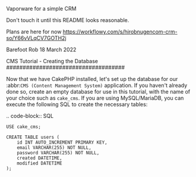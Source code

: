 Vaporware for a simple CRM

Don't touch it until this README looks reasonable.

Plans are here for now https://workflowy.com/s/hirobnugencom-crm-so/Y66vVLqCV7GOTH2j

Barefoot Rob
18 March 2022


CMS Tutorial - Creating the Database
####################################

Now that we have CakePHP installed, let's set up the database for our :abbr:`CMS
(Content Management System)` application. If you haven't already done so, create
an empty database for use in this tutorial, with the name of your choice such as
``cake_cms``.
If you are using MySQL/MariaDB, you can execute the following SQL to create the
necessary tables:

.. code-block:: SQL

    USE cake_cms;

    CREATE TABLE users (
        id INT AUTO_INCREMENT PRIMARY KEY,
        email VARCHAR(255) NOT NULL,
        password VARCHAR(255) NOT NULL,
        created DATETIME,
        modified DATETIME
    );

